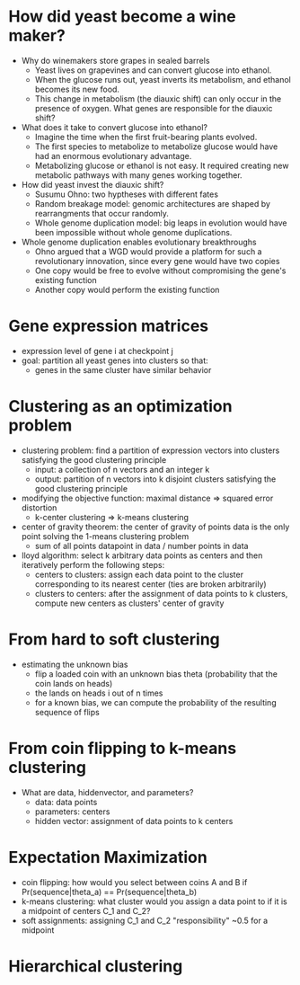 # How did yeast become a wine maker?
* Why do winemakers store grapes in sealed barrels
  - Yeast lives on grapevines and can convert glucose into ethanol.
  - When the glucose runs out, yeast inverts its metabolism, and ethanol becomes its new food.
  - This change in metabolism (the diauxic shift) can only occur in the presence of oxygen. What genes are responsible for the diauxic shift?
* What does it take to convert glucose into ethanol?
  - Imagine the time when the first fruit-bearing plants evolved.
  - The first species to metabolize to metabolize glucose would have had an enormous evolutionary advantage.
  - Metabolizing glucose or ethanol is not easy. It required creating new metabolic pathways with many genes working together.
* How did yeast invest the diauxic shift?
  - Susumu Ohno: two hyptheses with different fates
  - Random breakage model: genomic architectures are shaped by rearrangments that occur randomly.
  - Whole genome duplication model: big leaps in evolution would have been impossible without whole genome duplications.
* Whole genome duplication enables evolutionary breakthroughs
  - Ohno argued that a WGD would provide a platform for such a revolutionary innovation, since every gene would have two copies
  - One copy would be free to evolve without compromising the gene's existing function
  - Another copy would perform the existing function

# Gene expression matrices
* expression level of gene i at checkpoint j
* goal: partition all yeast genes into clusters so that:
  - genes in the same cluster have similar behavior

# Clustering as an optimization problem
* clustering problem: find a partition of expression vectors into clusters satisfying the good clustering principle
  - input: a collection of n vectors and an integer k
  - output: partition of n vectors into k disjoint clusters satisfying the good clustering principle
* modifying the objective function: maximal distance => squared error distortion
  - k-center clustering => k-means clustering
* center of gravity theorem: the center of gravity of points data is the only point solving the 1-means clustering problem
  - sum of all points datapoint in data / number points in data
* lloyd algorithm: select k arbitrary data points as centers and then iteratively perform the following steps:
  - centers to clusters: assign each data point to the cluster corresponding to its nearest center (ties are broken arbitrarily)
  - clusters to centers: after the assignment of data points to k clusters, compute new centers as clusters' center of gravity

# From hard to soft clustering
* estimating the unknown bias
  - flip a loaded coin with an unknown bias theta (probability that the coin lands on heads)
  - the lands on heads i out of n times
  - for a known bias, we can compute the probability of the resulting sequence of flips

# From coin flipping to k-means clustering
* What are data, hiddenvector, and parameters?
  - data: data points
  - parameters: centers
  - hidden vector: assignment of data points to k centers

# Expectation Maximization
* coin flipping: how would you select between coins A and B if Pr(sequence|theta_a) == Pr(sequence|theta_b)
* k-means clustering: what cluster would you assign a data point to if it is a midpoint of centers C_1 and C_2?
* soft assignments: assigning C_1 and C_2 "responsibility" ~0.5 for a midpoint

# Hierarchical clustering